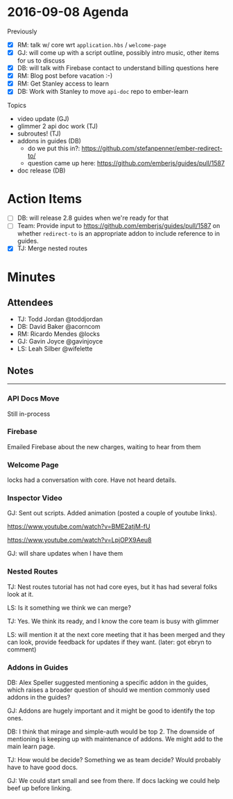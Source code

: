 # 2016-09-08 Agenda

Previously

- [x] RM: talk w/ core wrt `application.hbs` / `welcome-page`
- [x] GJ: will come up with a script outline, possibly intro music, other items for us to discuss
- [x] DB: will talk with Firebase contact to understand billing questions here
- [x] RM: Blog post before vacation :-)
- [x] RM: Get Stanley access to learn
- [x] DB: Work with Stanley to move `api-doc` repo to ember-learn

Topics

- video update (GJ)
- glimmer 2 api doc work (TJ)
- subroutes! (TJ)
- addons in guides (DB)
  - do we put this in?: https://github.com/stefanpenner/ember-redirect-to/
  - question came up here: https://github.com/emberjs/guides/pull/1587
- doc release (DB)

# Action Items 

- [ ] DB: will release 2.8 guides when we're ready for that
- [ ] Team: Provide input to https://github.com/emberjs/guides/pull/1587 on whether `redirect-to` is an appropriate addon to include reference to in guides.
- [x] TJ: Merge nested routes

# Minutes

## Attendees

- TJ: Todd Jordan @toddjordan
- DB: David Baker @acorncom
- RM: Ricardo Mendes @locks
- GJ: Gavin Joyce @gavinjoyce
- LS: Leah Silber @wifelette

## Notes

---

### API Docs Move

Still in-process

### Firebase

Emailed Firebase about the new charges, waiting to hear from them

### Welcome Page

locks had a conversation with core.  Have not heard details.  

### Inspector Video

GJ: Sent out scripts.  Added animation (posted a couple of youtube links).

https://www.youtube.com/watch?v=BME2atjM-fU

https://www.youtube.com/watch?v=LpjOPX9Aeu8

GJ: will share updates when I have them

### Nested Routes

TJ: Nest routes tutorial has not had core eyes, but it has had several folks look at it. 

LS: Is it something we think we can merge?

TJ: Yes.   We think its ready, and I know the core team is busy with glimmer

LS: will mention it at the next core meeting that it has been merged and they can look, provide feedback for updates if they want. (later: got ebryn to comment)

### Addons in Guides

DB: Alex Speller suggested mentioning a specific addon in the guides, which raises a broader question of should we mention commonly used addons in the guides?  

GJ: Addons are hugely important and it might be good to identify the top ones.

DB: I think that mirage and simple-auth would be top 2.  The downside of mentioning is keeping up with maintenance of addons.  We might add to the main learn page. 

TJ: How would be decide?  Something we as team decide?  Would probably have to have good docs.

GJ: We could start small and see from there.  If docs lacking we could help beef up before linking.
